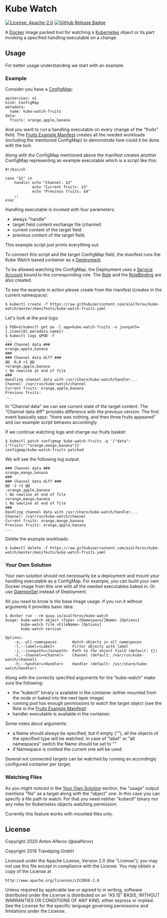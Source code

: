 # Kube Watch

[![License: Apache-2.0][Apache 2.0 Badge]][Apache 2.0]
[![GitHub Release Badge]][GitHub Releases]

A [Docker] image packed tool for watching a [Kubernetes] object or its part
invoking a specified handling executable on a change.

## Usage

For better usage understanding we start with an example.

### Example

Consider you have a [ConfigMap]:

```
apiVersion: v1
kind: ConfigMap
metadata:
  name: kube-watch-fruits
data:
  fruits: orange,apple,banana
```

And you want to run a handling executable on every change of the "fruits" field.
The [Fruits Example Manifest] creates all the needed workloads (including the
mentioned ConfigMap) to demonstrate how could it be done with the tool.

Along with the ConfigMap mentioned above the manifest creates another ConfigMap
representing an example executable which is a script like this:

```
#!/bin/sh

case "$1" in
    handle) echo "Channel: $2"
            echo "Current fruits: $3"
            echo "Previous fruits: $4"
    ;;
esac
```

Handling executable is invoked with four parameters:

 * always "handle"
 * target field content exchange file (channel)
 * current content of the target field
 * previous content of the target field.

This example script just prints everything out.

To connect this script and the target ConfigMap field, the manifest runs the
Kube Watch based container as a [Deployment].

To be allowed  watching the ConfigMap, the Deployment uses a [Service Account]
bound to the corresponding role. The [Role] and the [RoleBinding] are also
created.

To see the example in action please create from the manifest (creates in the
current namespace):

```
$ kubectl create -f https://raw.githubusercontent.com/aialferov/kube-watch/master/manifests/kube-watch-fruits.yaml
```

Let's look at the pod logs:

```
$ POD=$(kubectl get po -l app=kube-watch-fruits -o jsonpath={.items[0].metadata.name})
$ kubectl logs $POD -f
...
### Channel data ###
orange,apple,banana
###
### Channel data diff ###
@@ -0,0 +1 @@
+orange,apple,banana
\ No newline at end of file
###
Handling channel data with /usr/share/kube-watch/handler...
Channel: /var/run/kube-watch/channel
Current fruits: orange,apple,banana
Previous fruits:
...
```

In "Channel data" we can see current state of the target content. The "Channel
data diff" provides difference with the previous version. The first event
basically says: "there was nothing, and then three fruits appeared" and our
example script behaves accordingly.

If we continue watching logs and change our fruits basket:

```
$ kubectl patch configmap kube-watch-fruits -p '{"data":{"fruits":"orange,mango,banana"}}'
configmap/kube-watch-fruits patched
```

We will see the following log output:

```
### Channel data ###
orange,mango,banana
###
### Channel data diff ###
@@ -1 +1 @@
-orange,apple,banana
\ No newline at end of file
+orange,mango,banana
\ No newline at end of file
###
Handling channel data with /usr/share/kube-watch/handler...
Channel: /var/run/kube-watch/channel
Current fruits: orange,mango,banana
Previous fruits: orange,apple,banana
...
```

Delete the example workloads:

```
$ kubectl delete -f https://raw.githubusercontent.com/aialferov/kube-watch/master/manifests/kube-watch-fruits.yaml
```

### Your Own Solution

Your own solution should not necessarily be a deployment and mount your handling
executable as a ConfigMap. For example, you can build your own Docker image from
this one with all the needed executables baked in. Or use [DaemonSet] instead of
Deployment.

All you need to know is the base image usage. If you run it without arguments
it provides basic idea:

```
$ docker run --rm quay.io/aialferov/kube-watch
Usage: kube-watch object <Type> <[Namespace/]Name> [Options]
       kube-watch file <FileName> [Options]
       kube-watch version

Options:
    -a,--all-namespaces       Watch objects in all namespaces
    -l,--label=<Label>        Filter objects with label
    -j,--jsonpath=<Jsonpath>  Path to the object field (default: {})
    -c,--channel=<Channel>    Channel (default: /var/run/kube-watch/channel)
    -h,--handler=<Handler>    Handler (default: /usr/share/kube-watch/handler)
```

Along with the correctly specified arguments for the "kube-watch" make sure the
following:

* the "kubectl" binary is available in the container (either mounted from the
  node or baked into the next layer image)
* running pod has enough permissions to watch the target object (see the Role
  in the [Fruits Example Manifest])
* handler executable is available in the container.

Some notes about arguments:

* a Name should always be specified, but if empty (""), all the objects of the
  specified type will be watched. In case of "label" or "all namespaces" switch
  the Name should be set to ""
* if Namespace is omitted the current one will be used.

Several not connected targets can be watched by running an accordingly
configured container per target.

### Watching Files

As you might noticed in the [Your Own Solution] section, the "usage" output
mentions "file" as a target along with the "object" one. In this case you can
specify a file path to watch. For that you need neither "kubectl" binary nor any
roles for Kubernetes objects watching permission.

Currently this feature works with mounted files only.

## License

Copyright 2020 Anton Alferov (@aialferov)

Copyright 2019 Travelping GmbH

Licensed under the Apache License, Version 2.0 (the "License");
you may not use this file except in compliance with the License.
You may obtain a copy of the License at

    http://www.apache.org/licenses/LICENSE-2.0

Unless required by applicable law or agreed to in writing, software
distributed under the License is distributed on an "AS IS" BASIS,
WITHOUT WARRANTIES OR CONDITIONS OF ANY KIND, either express or implied.
See the License for the specific language governing permissions and
limitations under the License.

<!-- Links -->

[Docker]: https://docs.docker.com
[ConfigMap]: https://kubernetes.io/docs/tasks/configure-pod-container/configure-pod-configmap
[DaemonSet]: https://kubernetes.io/docs/concepts/workloads/controllers/daemonset
[Deployment]: https://kubernetes.io/docs/concepts/workloads/controllers/deployment
[Kubernetes]: https://kubernetes.io
[Role]: https://kubernetes.io/docs/reference/access-authn-authz/rbac/#role-and-clusterrole
[RoleBinding]: https://kubernetes.io/docs/reference/access-authn-authz/rbac/#rolebinding-and-clusterrolebinding
[Service Account]: https://kubernetes.io/docs/tasks/configure-pod-container/configure-service-account
[Fruits Example Manifest]: manifests/kube-watch-fruits.yaml
[Your Own Solution]: #your-own-solution

<!-- Badges -->

[Apache 2.0]: https://opensource.org/licenses/Apache-2.0
[Apache 2.0 Badge]: https://img.shields.io/badge/License-Apache%202.0-yellowgreen.svg?style=flat-square
[GitHub Releases]: https://github.com/aialferov/kube-watch/releases
[GitHub Release Badge]: https://img.shields.io/github/release/aialferov/kube-watch/all.svg?style=flat-square
